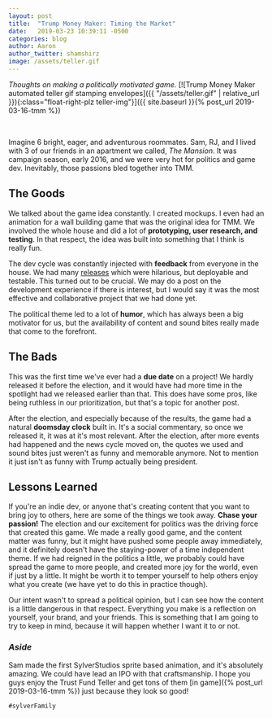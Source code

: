 ```yaml
---
layout: post
title:  "Trump Money Maker: Timing the Market"
date:   2019-03-23 10:39:11 -0500
categories: blog
author: Aaron
author_twitter: shamshirz
image: /assets/teller.gif
---
```

_Thoughts on making a politically motivated game._
[![Trump Money Maker automated teller gif stamping envelopes]({{ "/assets/teller.gif" | relative_url }}){:class="float-right-plz teller-img"}]({{ site.baseurl }}{% post_url 2019-03-16-tmm %})
<!-- Ends the excerpt text, it includes the image -->


<br>


Imagine 6 bright, eager, and adventurous roommates. Sam, RJ, and I lived with 3 of our friends in an apartment we called, _The Mansion_. It was campaign season, early 2016, and we were very hot for politics and game dev. Inevitably, those passions bled together into TMM.

## The Goods

We talked about the game idea constantly. I created mockups. I even had an animation for a wall building game that was the original idea for TMM. We involved the whole house and did a lot of **prototyping, user research, and testing**. In that respect, the idea was built into something that I think is really fun.


The dev cycle was constantly injected with **feedback** from everyone in the house. We had many [releases](https://github.com/SylverStudios/trump-money-maker/releases) which were hilarious, but deployable and testable. This turned out to be crucial. We may do a post on the development experience if there is interest, but I would say it was the most effective and collaborative project that we had done yet.


The political theme led to a lot of **humor**, which has always been a big motivator for us, but the availability of content and sound bites really made that come to the forefront.

## The Bads

This was the first time we've ever had a **due date** on a project! We hardly released it before the election, and it would have had more time in the spotlight had we released earlier than that. This does have some pros, like being ruthless in our prioritization, but that's a topic for another post.

After the election, and especially because of the results, the game had a natural **doomsday clock** built in. It's a social commentary, so once we released it, it was at it's most relevant. After the election, after more events had happened and the news cycle moved on, the quotes we used and sound bites just weren't as funny and memorable anymore. Not to mention it just isn't as funny with Trump actually being president.


## Lessons Learned

If you're an indie dev, or anyone that's creating content that you want to bring joy to others, here are some of the things we took away. **Chase your passion!** The election and our excitement for politics was the driving force that created this game. We made a really good game, and the content matter was funny, but it might have pushed some people away immediately, and it definitely doesn't have the staying-power of a time independent theme. If we had reigned in the politics a little, we probably could have spread the game to more people, and created more joy for the world, even if just by a little. It might be worth it to temper yourself to help others enjoy what you create (we have yet to do this in practice though).

Our intent wasn't to spread a political opinion, but I can see how the content is a little dangerous in that respect. Everything you make is a reflection on yourself, your brand, and your friends. This is something that I am going to try to keep in mind, because it will happen whether I want it to or not.

### _Aside_

Sam made the first SylverStudios sprite based animation, and it's absolutely amazing. We could have lead an IPO with that craftsmanship. I hope you guys enjoy the Trust Fund Teller and get tons of them [in game]({% post_url 2019-03-16-tmm %}) just because they look so good!

`#sylverFamily`

